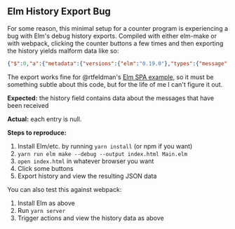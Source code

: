 ## Elm History Export Bug

For some reason, this minimal setup for a counter program is experiencing a bug with Elm's debug
history exports. Compiled with either elm-make or with webpack, clicking the counter buttons a few
times and then exporting the history yields malform data like so:

```json
{"$":0,"a":{"metadata":{"versions":{"elm":"0.19.0"},"types":{"message":"Main.Msg","aliases":{},"unions":{"Main.Msg":{"args":[],"tags":{"Decrement":[],"Increment":[],"UpdateSecretField":["String.String"]}},"String.String":{"args":[],"tags":{"String":[]}}}}},"history":[null,null,null,null,null]}}
```

The export works fine for @rtfeldman's [Elm SPA
example](https://github.com/rtfeldman/elm-spa-example/), so it must be something subtle about this
code, but for the life of me I can't figure it out.

**Expected:** the history field contains data about the messages that have been received

**Actual:** each entry is null.

**Steps to reproduce:**

1. Install Elm/etc. by running `yarn install` (or npm if you want)
2. `yarn run elm make --debug --output index.html Main.elm`
3. `open index.html` in whatever browser you want
4. Click some buttons
5. Export history and view the resulting JSON data

You can also test this against webpack:

1. Install Elm as above
2. Run `yarn server`
3. Trigger actions and view the history data as above


